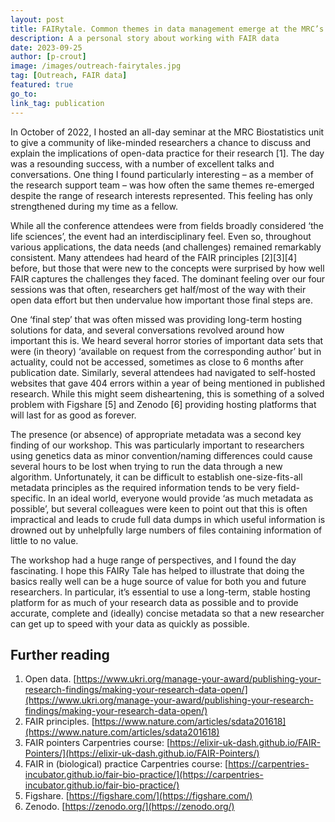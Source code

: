 ```yaml
---
layout: post
title: FAIRytale. Common themes in data management emerge at the MRC’s open data workshop
description: A a personal story about working with FAIR data
date: 2023-09-25
author: [p-crout]
image: /images/outreach-fairytales.jpg
tag: [Outreach, FAIR data]
featured: true
go_to: 
link_tag: publication
---
```


In October of 2022, I hosted an all-day seminar at the MRC Biostatistics unit to give a community of like-minded researchers a chance to discuss and explain the implications of open-data practice for their research [1]. The day was a resounding success, with a number of excellent talks and conversations. One thing I found particularly interesting – as a member of the research support team – was how often the same themes re-emerged despite the range of research interests represented. This feeling has only strengthened during my time as a fellow.

While all the conference attendees were from fields broadly considered ‘the life sciences’, the event had an interdisciplinary feel. Even so, throughout various applications, the data needs (and challenges) remained remarkably consistent. Many attendees had heard of the FAIR principles [2][3][4] before, but those that were new to the concepts were surprised by how well FAIR captures the challenges they faced. The dominant feeling over our four sessions was that often, researchers get half/most of the way with their open data effort but then undervalue how important those final steps are. 

One ‘final step’ that was often missed was providing long-term hosting solutions for data, and several conversations revolved around how important this is. We heard several horror stories of important data sets that were (in theory) ‘available on request from the corresponding author’ but in actuality, could not be accessed, sometimes as close to 6 months after publication date. Similarly, several attendees had navigated to self-hosted websites that gave 404 errors within a year of being mentioned in published research. While this might seem disheartening, this is something of a solved problem with Figshare [5] and Zenodo [6] providing hosting platforms that will last for as good as forever.

The presence (or absence) of appropriate metadata was a second key finding of our workshop. This was particularly important to researchers using genetics data as minor convention/naming differences could cause several hours to be lost when trying to run the data through a new algorithm. Unfortunately, it can be difficult to establish one-size-fits-all metadata principles as the required information tends to be very field-specific. In an ideal world, everyone would provide ‘as much metadata as possible’, but several colleagues were keen to point out that this is often impractical and leads to crude full data dumps in which useful information is drowned out by unhelpfully large numbers of files containing information of little to no value.

The workshop had a huge range of perspectives, and I found the day fascinating. I hope this FAIRy Tale has helped to illustrate that doing the basics really well can be a huge source of value for both you and future researchers. In particular, it’s essential to use a long-term, stable hosting platform for as much of your research data as possible and to provide accurate, complete and (ideally) concise metadata so that a new researcher can get up to speed with your data as quickly as possible.


## Further reading

1. Open data. [https://www.ukri.org/manage-your-award/publishing-your-research-findings/making-your-research-data-open/](https://www.ukri.org/manage-your-award/publishing-your-research-findings/making-your-research-data-open/)
2. FAIR principles. [https://www.nature.com/articles/sdata201618](https://www.nature.com/articles/sdata201618)
3. FAIR pointers Carpentries course: [https://elixir-uk-dash.github.io/FAIR-Pointers/](https://elixir-uk-dash.github.io/FAIR-Pointers/)
4. FAIR in (biological) practice Carpentries course: [https://carpentries-incubator.github.io/fair-bio-practice/](https://carpentries-incubator.github.io/fair-bio-practice/)
5. Figshare. [https://figshare.com/](https://figshare.com/)
6. Zenodo.  [https://zenodo.org/](https://zenodo.org/)
